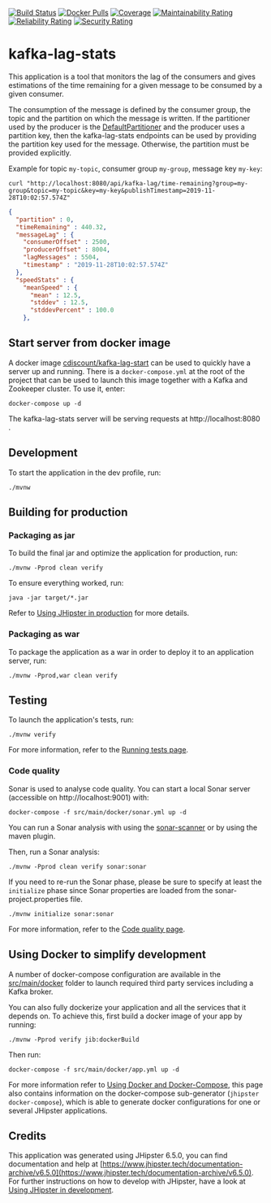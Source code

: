 [![Build Status][github-image]][github-url] [![Docker Pulls](https://img.shields.io/docker/pulls/cdiscount/kafka-lag-stats.svg)](https://hub.docker.com/r/cdiscount/kafka-lag-stats) [![Coverage](https://sonarcloud.io/api/project_badges/measure?project=Cdiscount_kafka-lag-stats&metric=coverage)](https://sonarcloud.io/dashboard?id=Cdiscount_kafka-lag-stats)
[![Maintainability Rating](https://sonarcloud.io/api/project_badges/measure?project=Cdiscount_kafka-lag-stats&metric=sqale_rating)](https://sonarcloud.io/dashboard?id=Cdiscount_kafka-lag-stats) [![Reliability Rating](https://sonarcloud.io/api/project_badges/measure?project=Cdiscount_kafka-lag-stats&metric=reliability_rating)](https://sonarcloud.io/dashboard?id=Cdiscount_kafka-lag-stats) [![Security Rating](https://sonarcloud.io/api/project_badges/measure?project=Cdiscount_kafka-lag-stats&metric=security_rating)](https://sonarcloud.io/dashboard?id=Cdiscount_kafka-lag-stats)


# kafka-lag-stats

This application is a tool that monitors the lag of the consumers and gives estimations of the time remaining for a given 
message to be consumed by a given consumer.

The consumption of the message is defined by the consumer group, the topic and the partition on which the message is written.
If the partitioner used by the producer is the [DefaultPartitioner](https://github.com/apache/kafka/blob/2.3.1/clients/src/main/java/org/apache/kafka/clients/producer/internals/DefaultPartitioner.java) 
and the producer uses a partition key, then the kafka-lag-stats endpoints can be used by providing the partition key used for the message. Otherwise, the partition must be provided explicitly.

Example for topic `my-topic`, consumer group `my-group`, message key `my-key`:
```shell script
curl "http://localhost:8080/api/kafka-lag/time-remaining?group=my-group&topic=my-topic&key=my-key&publishTimestamp=2019-11-28T10:02:57.574Z"
```
```json
{
  "partition" : 0,
  "timeRemaining" : 440.32,
  "messageLag" : {
    "consumerOffset" : 2500,
    "producerOffset" : 8004,
    "lagMessages" : 5504,
    "timestamp" : "2019-11-28T10:02:57.574Z"
  },
  "speedStats" : {
    "meanSpeed" : {
      "mean" : 12.5,
      "stddev" : 12.5,
      "stddevPercent" : 100.0
    },
```

## Start server from docker image

A docker image [cdiscount/kafka-lag-start](https://hub.docker.com/r/cdiscount/kafka-lag-stats) can be used to quickly have a server up and running.
There is a `docker-compose.yml` at the root of the project that can be used to launch this image together with a Kafka and Zookeeper cluster.
To use it, enter:

    docker-compose up -d

The kafka-lag-stats server will be serving requests at http://localhost:8080 .

## Development

To start the application in the dev profile, run:

    ./mvnw

## Building for production

### Packaging as jar

To build the final jar and optimize the application for production, run:

    ./mvnw -Pprod clean verify

To ensure everything worked, run:

    java -jar target/*.jar

Refer to [Using JHipster in production][] for more details.

### Packaging as war

To package the application as a war in order to deploy it to an application server, run:

    ./mvnw -Pprod,war clean verify

## Testing

To launch the application's tests, run:

    ./mvnw verify

For more information, refer to the [Running tests page][].

### Code quality

Sonar is used to analyse code quality. You can start a local Sonar server (accessible on http://localhost:9001) with:

```
docker-compose -f src/main/docker/sonar.yml up -d
```

You can run a Sonar analysis with using the [sonar-scanner](https://docs.sonarqube.org/display/SCAN/Analyzing+with+SonarQube+Scanner) or by using the maven plugin.

Then, run a Sonar analysis:

```
./mvnw -Pprod clean verify sonar:sonar
```

If you need to re-run the Sonar phase, please be sure to specify at least the `initialize` phase since Sonar properties are loaded from the sonar-project.properties file.

```
./mvnw initialize sonar:sonar
```

For more information, refer to the [Code quality page][].

## Using Docker to simplify development

A number of docker-compose configuration are available in the [src/main/docker](src/main/docker) folder to launch required third party services including a Kafka broker.

You can also fully dockerize your application and all the services that it depends on.
To achieve this, first build a docker image of your app by running:

    ./mvnw -Pprod verify jib:dockerBuild

Then run:

    docker-compose -f src/main/docker/app.yml up -d

For more information refer to [Using Docker and Docker-Compose][], this page also contains information on the docker-compose sub-generator (`jhipster docker-compose`), which is able to generate docker configurations for one or several JHipster applications.

## Credits

This application was generated using JHipster 6.5.0, you can find documentation and help at [https://www.jhipster.tech/documentation-archive/v6.5.0](https://www.jhipster.tech/documentation-archive/v6.5.0).
For further instructions on how to develop with JHipster, have a look at [Using JHipster in development][].


[jhipster homepage and latest documentation]: https://www.jhipster.tech
[jhipster 6.5.0 archive]: https://www.jhipster.tech/documentation-archive/v6.5.0
[using jhipster in development]: https://www.jhipster.tech/documentation-archive/v6.5.0/development/
[using docker and docker-compose]: https://www.jhipster.tech/documentation-archive/v6.5.0/docker-compose
[using jhipster in production]: https://www.jhipster.tech/documentation-archive/v6.5.0/production/
[running tests page]: https://www.jhipster.tech/documentation-archive/v6.5.0/running-tests/
[code quality page]: https://www.jhipster.tech/documentation-archive/v6.5.0/code-quality/
[github-image]: https://github.com/cdiscount/kafka-lag-stats/workflows/Application%20CI/badge.svg
[github-url]: https://github.com/cdiscount/kafka-lag-stats/actions
